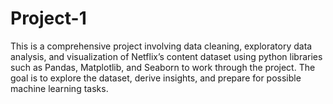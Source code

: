 # Project-1
This is a comprehensive project involving data cleaning, exploratory data analysis, and visualization of Netflix’s content dataset using python libraries such as Pandas, Matplotlib, and Seaborn to work through the project. The goal is to explore the dataset, derive insights, and prepare for possible machine learning tasks.
